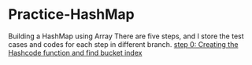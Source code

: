 # Practice-HashMap
 Building a HashMap using Array
 There are five steps, and I store the test cases and codes for each step in different branch.
 [step 0: Creating the Hashcode function and find bucket index](https://github.com/YW-Ma/Practice-HashMap/tree/0-hashcode-and-bucket-index)
